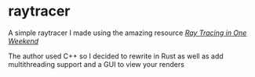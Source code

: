# raytracer

A simple raytracer I made using the amazing resource [_Ray Tracing in One Weekend_](https://raytracing.github.io/books/RayTracingInOneWeekend.html)

The author used C++ so I decided to rewrite in Rust as well as add multithreading support and a GUI to view your renders